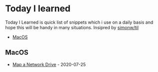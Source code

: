 # Today I learned   
Today I Learned is quick list of snippets which i use on a daily basis and hope this will be handy in many situations. Insipred by [simonw/til](https://github.com/simonw/til)

- [MacOS](#macos)

## MacOS
* [Map a Network Drive](https://github.com/simonw/til/blob/master/github-actions/only-master.md) - 2020-07-25